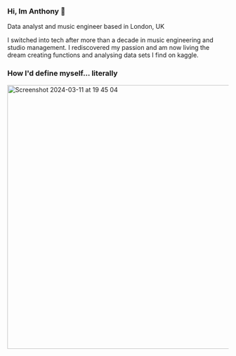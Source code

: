 ###    Hi, Im Anthony 🔭

Data analyst and music engineer based in London, UK

I switched into tech after more than a decade in music engineering and 
studio management. I
rediscovered my passion and am now  living the dream creating functions and analysing data sets I find on kaggle.



### How I'd define myself... literally 
<img width="600" alt="Screenshot 2024-03-11 at 19 45 04" src="https://github.com/Aolabode321/Aolabode321/assets/156569217/cf48803e-f360-4e7d-af6e-a649e215485b">

<!--
**Aolabode321/Aolabode321** is a ✨ _special_ ✨ repository because its `README.md` (this file) appears on your GitHub profile.

Here are some ideas to get you started:

- 🔭 I’m currently working on ...
- 🌱 I’m currently learning ...
- 👯 I’m looking to collaborate on ...
- 🤔 I’m looking for help with ...
- 💬 Ask me about ...
- 📫 How to reach me: ...
- 😄 Pronouns: ...
- ⚡ Fun fact: ...
-->
